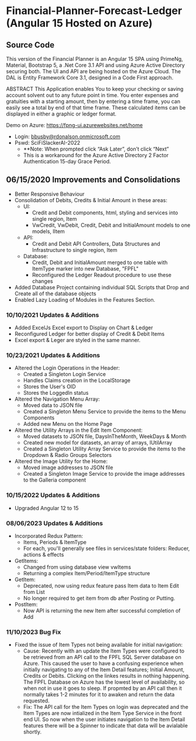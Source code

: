 # Financial-Planner-Forecast-Ledger (Angular 15 Hosted on Azure)
## Source Code

This version of the Financial Planner is an Angular 15 SPA using PrimeNg, Material, Bootstrap 5, a .Net Core 3.1 API and using Azure Active Directory securing both. 
The UI and API are being hosted on the Azure Cloud. 
The DAL is Entity Framework Core 3.1, designed in a Code First approach.

ABSTRACT This Application enables You to keep your checking or saving account solvent out to any future point in time.  You enter expenses and gratuities with a starting amount, then by entering a time frame, you can easily see a total by end of that time frame.  These calculated items can be displayed in either a graphic or ledger format. 

Demo on Azure: https://fpng-ui.azurewebsites.net/home
  * Login: bbusby@rdonalson.onmicrosoft.com
  * Pswd: SciFiSlackerAI-2022   
    -	**Note: When prompted click “Ask Later”, don’t click “Next”
    -	This is a workaround for the Azure Active Directory 2 Factor Authentication 15-day Grace Period. 

## 06/15/2020 Improvements and Consolidations 
  * Better Responsive Behaviour
  * Consolidation of Debits, Credits & Initial Amount in these areas:
    - UI: 
      - Credit and Debit components, html, styling and services into single region, Item
      - VwCredit, VwDebit, Credit, Debit and InitialAmount models to one models, IItem
    - API:
      - Credit and Debit API Controllers, Data Structures and Infrastructure to single region, Item
    - Database:
      - Credit, Debit and InitialAmount merged to one table with ItemType marker into new Database, "FPFL"
      - Reconfigured the Ledger Readout procedure to use these changes
  * Added Database Project containing individual SQL Scripts that Drop and Create all of the database objects
  * Enabled Lazy Loading of Modules in the Features Section.

### 10/10/2021 Updates & Additions
  * Added ExcelJs Excel export to Display on Chart & Ledger
  * Reconfigured Ledger for better display of Credit & Debit Items
  * Excel export & Leger are styled in the same manner.

### 10/23/2021 Updates & Additions
  * Altered the Login Operations in the Header:
    - Created a Singleton Login Service
    - Handles Claims creation in the LocalStorage
    - Stores the User's OID 
    - Stores the LoggedIn status
  * Altered the Navigation Menu Array: 
    - Moved data to JSON file 
    - Created a Singleton Menu Service to provide the items to the Menu Components
    - Added new Menu on the Home Page
  * Altered the Utility Arrays in the Edit Item Component: 
    - Moved datasets to JSON file, DaysInTheMonth, WeekDays & Month
    - Created new model for datasets, an array of arrays, IUtilArray
    - Created a Singleton Utility Array Service to provide the items to the Dropdown & Radio Groups Selectors
  * Altered the Image Utility for the Home:
    - Moved image addresses to JSON file
    - Created a Singleton Image Service to provide the image addresses to the Galleria component  

### 10/15/2022 Updates & Additions
  * Upgraded Angular 12 to 15     

### 08/06/2023 Updates & Additions
  * Incorporated Redux Pattern:
    - Items, Periods & ItemType
    - For each, you'll generally see files in services/state folders: Reducer, actions & effects
  * GetItems:
    - Changed from using database view vwItems
    - Returning a complex Item/Period/ItemType structure
  * GetItem:
    - Deprecated, now using redux feature pass Item data to Item Edit from List
    - No longer required to get item from db after Posting or Putting.
  * PostItem: 
    - Now API is returning the new Item after successful completion of Add
### 11/10/2023 Bug Fix
  * Fixed the issue of Item Types not being available for initial navigation:
    - Cause:  Recently with an update the Item Types were configured to be retrieved from an API call to the FPFL SQL Server
      database on Azure.  This caused the user to have a confusing experience when initially navigating to any of the
      Item Detail features; Initial Amount, Credits or Debits.  Clicking on the linkes results in nothing happening.
      The FPFL Database on Azure has the lowest level of availability, so when not in use it goes to sleep.  If propmted by an
      API call then it normally takes 1-2 minutes for it to awaken and return the data requested.
    - Fix:  The API call for the Item Types on login was deprecated and the Item Types are now intialized in the Item Type Service
      in the front end UI.  So now when the user initiates navigation to the Item Detail features there will be a Spinner to
      indicate that data will be avialable shortly.

